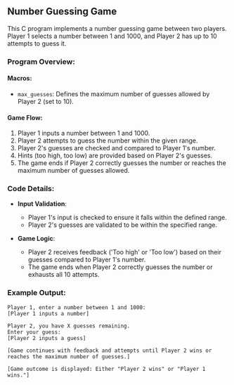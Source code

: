 ## Number Guessing Game

This C program implements a number guessing game between two players. Player 1 selects a number between 1 and 1000, and Player 2 has up to 10 attempts to guess it.

### Program Overview:

#### Macros:
- `max_guesses`: Defines the maximum number of guesses allowed by Player 2 (set to 10).

#### Game Flow:

1. Player 1 inputs a number between 1 and 1000.
2. Player 2 attempts to guess the number within the given range.
3. Player 2's guesses are checked and compared to Player 1's number.
4. Hints (too high, too low) are provided based on Player 2's guesses.
5. The game ends if Player 2 correctly guesses the number or reaches the maximum number of guesses allowed.

### Code Details:

- **Input Validation**:
  - Player 1's input is checked to ensure it falls within the defined range.
  - Player 2's guesses are validated to be within the specified range.

- **Game Logic**:
  - Player 2 receives feedback ('Too high' or 'Too low') based on their guesses compared to Player 1's number.
  - The game ends when Player 2 correctly guesses the number or exhausts all 10 attempts.

### Example Output:

```
Player 1, enter a number between 1 and 1000:
[Player 1 inputs a number]

Player 2, you have X guesses remaining.
Enter your guess:
[Player 2 inputs a guess]

[Game continues with feedback and attempts until Player 2 wins or reaches the maximum number of guesses.]

[Game outcome is displayed: Either "Player 2 wins" or "Player 1 wins."]
```
